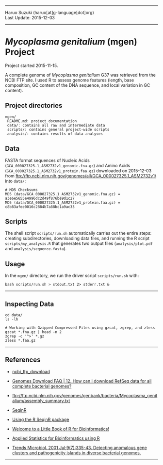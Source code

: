 ----------

Haruo Suzuki (haruo[at]g-language[dot]org)  
Last Update: 2015-12-03  

----------

# *Mycoplasma genitalium* (mgen) Project
Project started 2015-11-15.  

A complete genome of *Mycoplasma genitalium* G37 was retrieved from the NCBI FTP site. I used R to assess genome features (length, base composition, GC content of the DNA sequence, and local variation in GC content).

## Project directories

    mgen/
     README.md: project documentation 
     data/: contains all raw and intermediate data
     scripts/: contains general project-wide scripts
     analysis/: contains results of data analyses

## Data
FASTA format sequences of Nucleic Acids (`GCA_000027325.1_ASM2732v1_genomic.fna.gz`) and Amino Acids (`GCA_000027325.1_ASM2732v1_protein.faa.gz`) downloaded on 2015-12-03 from <ftp://ftp.ncbi.nlm.nih.gov/genomes/all/GCA_000027325.1_ASM2732v1/> into `data/`:

	# MD5 Checksums
	MD5 (data/GCA_000027325.1_ASM2732v1_genomic.fna.gz) = a3e6e5655e4996dc2d49f876be9d1c27
	MD5 (data/GCA_000027325.1_ASM2732v1_protein.faa.gz) = c8b83afee0016c2884b7a88bc1a9ac33

## Scripts

The shell script `scripts/run.sh` automatically carries out the entire steps: creating subdirectories, downloading data files, and running the R script `scripts/my_analysis.R` that generates two output files (`analysis/plot.pdf` and `analysis/sequence.fasta`).

## Usage

In the `mgen/` directory, we run the driver script `scripts/run.sh` with:

    bash scripts/run.sh > stdout.txt 2> stderr.txt &

----------

## Inspecting Data

    cd data/
    ls -lh

    # Working with Gzipped Compressed Files using gzcat, zgrep, and zless
    gzcat *.fna.gz | head -n 2
    zgrep -c '^>' *.gz
    zless *.faa.gz

----------

## References
- [ncbi_ftp_download](https://github.com/aleimba/bac-genomics-scripts/tree/master/ncbi_ftp_download) 
- [Genomes Download FAQ | 12. How can I download RefSeq data for all complete bacterial genomes?](http://www.ncbi.nlm.nih.gov/genome/doc/ftpfaq/#allcomplete)
 - ftp://ftp.ncbi.nlm.nih.gov/genomes/genbank/bacteria/Mycoplasma_genitalium/assembly_summary.txt

- [SeqinR](http://pbil.univ-lyon1.fr/software/seqinr/home?lang=eng)
 - [Using the R SeqinR package](http://davetang.org/muse/2013/05/09/using-the-r-seqinr-package/)
 - [Welcome to a Little Book of R for Bioinformatics!](http://a-little-book-of-r-for-bioinformatics.readthedocs.org/en/latest/index.html)
 - [Applied Statistics for Bioinformatics using R](https://cran.r-project.org/doc/contrib/Krijnen-IntroBioInfStatistics.pdf)

- [Trends Microbiol. 2001 Jul;9(7):335-43. Detecting anomalous gene clusters and pathogenicity islands in diverse bacterial genomes.](http://www.ncbi.nlm.nih.gov/pubmed/11435108)

----------
